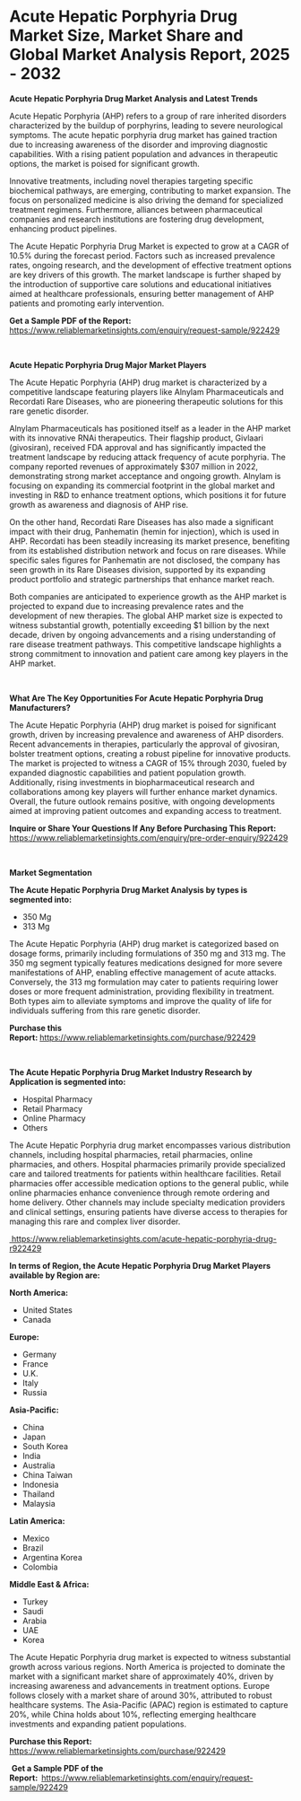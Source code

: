 <p><h1>Acute Hepatic Porphyria Drug Market Size, Market Share and Global Market Analysis Report, 2025 - 2032</h1></p><p><strong>Acute Hepatic Porphyria Drug Market Analysis and Latest Trends</strong></p>
<p><p>Acute Hepatic Porphyria (AHP) refers to a group of rare inherited disorders characterized by the buildup of porphyrins, leading to severe neurological symptoms. The acute hepatic porphyria drug market has gained traction due to increasing awareness of the disorder and improving diagnostic capabilities. With a rising patient population and advances in therapeutic options, the market is poised for significant growth.</p><p>Innovative treatments, including novel therapies targeting specific biochemical pathways, are emerging, contributing to market expansion. The focus on personalized medicine is also driving the demand for specialized treatment regimens. Furthermore, alliances between pharmaceutical companies and research institutions are fostering drug development, enhancing product pipelines.</p><p>The Acute Hepatic Porphyria Drug Market is expected to grow at a CAGR of 10.5% during the forecast period. Factors such as increased prevalence rates, ongoing research, and the development of effective treatment options are key drivers of this growth. The market landscape is further shaped by the introduction of supportive care solutions and educational initiatives aimed at healthcare professionals, ensuring better management of AHP patients and promoting early intervention.</p></p>
<p><strong>Get a Sample PDF of the Report:&nbsp;</strong> <a href="https://www.reliablemarketinsights.com/enquiry/request-sample/922429?utm_campaign=2240&utm_medium=2&utm_source=Github&utm_content=ia&utm_term=18042025&utm_id=acute-hepatic-porphyria-drug">https://www.reliablemarketinsights.com/enquiry/request-sample/922429</a></p>
<p>&nbsp;</p>
<p><strong>Acute Hepatic Porphyria Drug Major Market Players</strong></p>
<p><p>The Acute Hepatic Porphyria (AHP) drug market is characterized by a competitive landscape featuring players like Alnylam Pharmaceuticals and Recordati Rare Diseases, who are pioneering therapeutic solutions for this rare genetic disorder.</p><p>Alnylam Pharmaceuticals has positioned itself as a leader in the AHP market with its innovative RNAi therapeutics. Their flagship product, Givlaari (givosiran), received FDA approval and has significantly impacted the treatment landscape by reducing attack frequency of acute porphyria. The company reported revenues of approximately $307 million in 2022, demonstrating strong market acceptance and ongoing growth. Alnylam is focusing on expanding its commercial footprint in the global market and investing in R&D to enhance treatment options, which positions it for future growth as awareness and diagnosis of AHP rise.</p><p>On the other hand, Recordati Rare Diseases has also made a significant impact with their drug, Panhematin (hemin for injection), which is used in AHP. Recordati has been steadily increasing its market presence, benefiting from its established distribution network and focus on rare diseases. While specific sales figures for Panhematin are not disclosed, the company has seen growth in its Rare Diseases division, supported by its expanding product portfolio and strategic partnerships that enhance market reach.</p><p>Both companies are anticipated to experience growth as the AHP market is projected to expand due to increasing prevalence rates and the development of new therapies. The global AHP market size is expected to witness substantial growth, potentially exceeding $1 billion by the next decade, driven by ongoing advancements and a rising understanding of rare disease treatment pathways. This competitive landscape highlights a strong commitment to innovation and patient care among key players in the AHP market.</p></p>
<p>&nbsp;</p>
<p><strong>What Are The Key Opportunities For Acute Hepatic Porphyria Drug Manufacturers?</strong></p>
<p><p>The Acute Hepatic Porphyria (AHP) drug market is poised for significant growth, driven by increasing prevalence and awareness of AHP disorders. Recent advancements in therapies, particularly the approval of givosiran, bolster treatment options, creating a robust pipeline for innovative products. The market is projected to witness a CAGR of 15% through 2030, fueled by expanded diagnostic capabilities and patient population growth. Additionally, rising investments in biopharmaceutical research and collaborations among key players will further enhance market dynamics. Overall, the future outlook remains positive, with ongoing developments aimed at improving patient outcomes and expanding access to treatment.</p></p>
<p><strong>Inquire or Share Your Questions If Any Before Purchasing This Report:</strong> <a href="https://www.reliablemarketinsights.com/enquiry/pre-order-enquiry/922429?utm_campaign=2240&utm_medium=2&utm_source=Github&utm_content=ia&utm_term=18042025&utm_id=acute-hepatic-porphyria-drug">https://www.reliablemarketinsights.com/enquiry/pre-order-enquiry/922429</a></p>
<p>&nbsp;</p>
<p><strong>Market Segmentation</strong></p>
<p><strong>The Acute Hepatic Porphyria Drug Market Analysis by types is segmented into:</strong></p>
<p><ul><li>350 Mg</li><li>313 Mg</li></ul></p>
<p><p>The Acute Hepatic Porphyria (AHP) drug market is categorized based on dosage forms, primarily including formulations of 350 mg and 313 mg. The 350 mg segment typically features medications designed for more severe manifestations of AHP, enabling effective management of acute attacks. Conversely, the 313 mg formulation may cater to patients requiring lower doses or more frequent administration, providing flexibility in treatment. Both types aim to alleviate symptoms and improve the quality of life for individuals suffering from this rare genetic disorder.</p></p>
<p><strong>Purchase this Report:&nbsp;</strong><a href="https://www.reliablemarketinsights.com/purchase/922429?utm_campaign=2240&utm_medium=2&utm_source=Github&utm_content=ia&utm_term=18042025&utm_id=acute-hepatic-porphyria-drug">https://www.reliablemarketinsights.com/purchase/922429</a></p>
<p>&nbsp;</p>
<p><strong>The Acute Hepatic Porphyria Drug Market Industry Research by Application is segmented into:</strong></p>
<p><ul><li>Hospital Pharmacy</li><li>Retail Pharmacy</li><li>Online Pharmacy</li><li>Others</li></ul></p>
<p><p>The Acute Hepatic Porphyria drug market encompasses various distribution channels, including hospital pharmacies, retail pharmacies, online pharmacies, and others. Hospital pharmacies primarily provide specialized care and tailored treatments for patients within healthcare facilities. Retail pharmacies offer accessible medication options to the general public, while online pharmacies enhance convenience through remote ordering and home delivery. Other channels may include specialty medication providers and clinical settings, ensuring patients have diverse access to therapies for managing this rare and complex liver disorder.</p></p>
<p><a href="https://www.reliablemarketinsights.com/acute-hepatic-porphyria-drug-r922429?utm_campaign=2240&utm_medium=2&utm_source=Github&utm_content=ia&utm_term=18042025&utm_id=acute-hepatic-porphyria-drug">&nbsp;https://www.reliablemarketinsights.com/acute-hepatic-porphyria-drug-r922429</a></p>
<p><strong>In terms of Region, the Acute Hepatic Porphyria Drug Market Players available by Region are:</strong></p>
<p>
    <p> <strong> North America: </strong>
        <ul>
            <li>United States</li>
            <li>Canada</li>
        </ul>
        </p> 
    <p> <strong> Europe: </strong>
        <ul>
            <li>Germany</li>
            <li>France</li>
            <li>U.K.</li>
            <li>Italy</li>
            <li>Russia</li>
        </ul>
        </p> 
    <p> <strong> Asia-Pacific: </strong>
        <ul>
            <li>China</li>
            <li>Japan</li>
            <li>South Korea</li>
            <li>India</li>
            <li>Australia</li>
            <li>China Taiwan</li>
            <li>Indonesia</li>
            <li>Thailand</li>
            <li>Malaysia</li>
        </ul>
        </p> 
    <p> <strong> Latin America: </strong>
        <ul>
            <li>Mexico</li>
            <li>Brazil</li>
            <li>Argentina Korea</li>
            <li>Colombia</li>
        </ul>
        </p> 
    <p> <strong> Middle East & Africa: </strong>
        <ul>
            <li>Turkey</li>
            <li>Saudi</li>
            <li>Arabia</li>
            <li>UAE</li>
            <li>Korea</li>
        </ul>
    </p>
    </p>
<p><p>The Acute Hepatic Porphyria drug market is expected to witness substantial growth across various regions. North America is projected to dominate the market with a significant market share of approximately 40%, driven by increasing awareness and advancements in treatment options. Europe follows closely with a market share of around 30%, attributed to robust healthcare systems. The Asia-Pacific (APAC) region is estimated to capture 20%, while China holds about 10%, reflecting emerging healthcare investments and expanding patient populations.</p></p>
<p><strong>Purchase this Report: </strong><a href="https://www.reliablemarketinsights.com/purchase/922429?utm_campaign=2240&utm_medium=2&utm_source=Github&utm_content=ia&utm_term=18042025&utm_id=acute-hepatic-porphyria-drug">https://www.reliablemarketinsights.com/purchase/922429</a></p>
<p>&nbsp;<strong>Get a Sample PDF of the Report:&nbsp;&nbsp;</strong><a href="https://www.reliablemarketinsights.com/enquiry/request-sample/922429?utm_campaign=2240&utm_medium=2&utm_source=Github&utm_content=ia&utm_term=18042025&utm_id=acute-hepatic-porphyria-drug">https://www.reliablemarketinsights.com/enquiry/request-sample/922429</a></p>
<p><strong></strong></p>
<p><p></p><p></p><p></p></p>